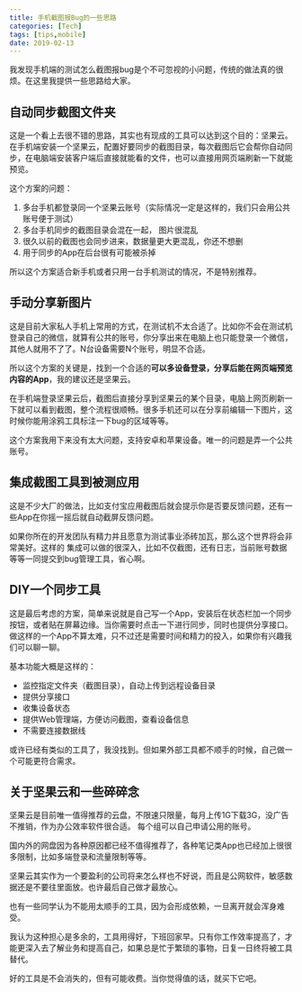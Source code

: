 ```yaml
---
title: 手机截图报Bug的一些思路
categories: [Tech]
tags: [tips,mobile]
date: 2019-02-13
---
```


我发现手机端的测试怎么截图报bug是个不可忽视的小问题，传统的做法真的很烦。在这里我提供一些思路给大家。

## 自动同步截图文件夹

这是一个看上去很不错的思路，其实也有现成的工具可以达到这个目的：坚果云。
在手机端安装一个坚果云，配置好要同步的截图目录，每次截图后它会帮你自动同步，在电脑端安装客户端后直接就能看的文件，也可以直接用网页端刷新一下就能预览。

这个方案的问题：
1.	多台手机都登录同一个坚果云账号（实际情况一定是这样的，我们只会用公共账号便于测试）
2.	多台手机同步的截图目录会混在一起， 图片很混乱
3.	很久以前的截图也会同步进来，数据量更大更混乱，你还不想删
4.	用于同步的App在后台很有可能被杀掉

所以这个方案适合新手机或者只用一台手机测试的情况，不是特别推荐。

## 手动分享新图片

这是目前大家私人手机上常用的方式，在测试机不太合适了。比如你不会在测试机登录自己的微信，就算有公共的账号，你分享出来在电脑上也只能登录一个微信，其他人就用不了了。N台设备需要N个账号，明显不合适。

所以这个方案的关键是，找到一个合适的**可以多设备登录，分享后能在网页端预览内容的App**，我的建议还是坚果云。

在手机端登录坚果云后，截图后直接分享到坚果云的某个目录，电脑上网页刷新一下就可以看到截图，整个流程很顺畅。很多手机还可以在分享前编辑一下图片，这时候你能用涂鸦工具标注一下bug的区域等等。

这个方案我用下来没有太大问题，支持安卓和苹果设备。唯一的问题是弄一个公共账号。

## 集成截图工具到被测应用

这是不少大厂的做法，比如支付宝应用截图后就会提示你是否要反馈问题，还有一些App在你摇一摇后就自动截屏反馈问题。

如果你所在的开发团队有精力并且愿意为测试事业添砖加瓦，那么这个世界将会非常美好。这样的 集成可以做的很深入，比如不仅截图，还有日志，当前账号数据等等一同提交到bug管理工具，省心啊。

## DIY一个同步工具

这是最后考虑的方案，简单来说就是自己写一个App，安装后在状态栏加一个同步按钮，或者贴在屏幕边缘。当你需要时点击一下进行同步，同时也提供分享接口。做这样的一个App不算太难，只不过还是需要时间和精力的投入，如果你有兴趣我们可以聊一聊。

基本功能大概是这样的：

- 监控指定文件夹（截图目录），自动上传到远程设备目录
- 提供分享接口
- 收集设备状态
- 提供Web管理端，方便访问截图，查看设备信息
- 不需要连接数据线

或许已经有类似的工具了，我没找到。但如果外部工具都不顺手的时候，自己做一个可能更符合需求。

## 关于坚果云和一些碎碎念

坚果云是目前唯一值得推荐的云盘，不限速只限量，每月上传1G下载3G，没广告不推销，作为办公效率软件很合适。
每个组可以自己申请公用的账号。

国内外的网盘因为各种原因都已经不值得推荐了，各种笔记类App也已经加上很很多限制，比如多端登录和流量限制等等。

坚果云其实作为一个要盈利的公司将来怎么样也不好说，而且是公网软件，敏感数据还是不要往里面放。也许最后自己做才最放心。

也有一些同学认为不能用太顺手的工具，因为会形成依赖，一旦离开就会浑身难受。

我认为这种担心是多余的，工具用得好，下班回家早。只有你工作效率提高了，才能更深入去了解业务和提高自己，如果总是忙于繁琐的事物，日复一日终将被工具替代。

好的工具是不会消失的，但有可能收费。当你觉得值的话，就买下它吧。